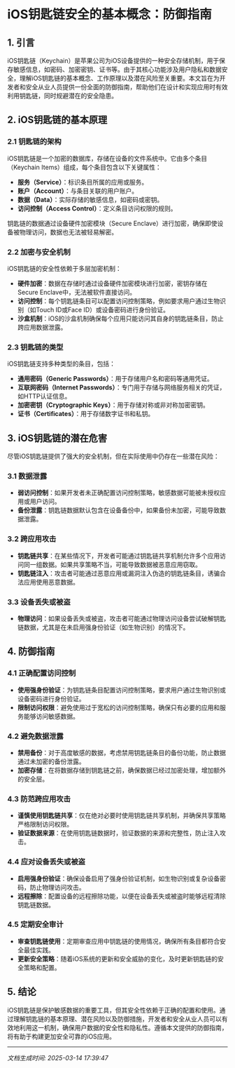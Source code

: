 # iOS钥匙链安全的基本概念：防御指南

## 1. 引言

iOS钥匙链（Keychain）是苹果公司为iOS设备提供的一种安全存储机制，用于保存敏感信息，如密码、加密密钥、证书等。由于其核心功能涉及用户隐私和数据安全，理解iOS钥匙链的基本概念、工作原理以及潜在风险至关重要。本文旨在为开发者和安全从业人员提供一份全面的防御指南，帮助他们在设计和实现应用时有效利用钥匙链，同时规避潜在的安全隐患。

## 2. iOS钥匙链的基本原理

### 2.1 钥匙链的架构

iOS钥匙链是一个加密的数据库，存储在设备的文件系统中。它由多个条目（Keychain Items）组成，每个条目包含以下关键属性：

- **服务（Service）**：标识条目所属的应用或服务。
- **账户（Account）**：与条目关联的用户账户。
- **数据（Data）**：实际存储的敏感信息，如密码或密钥。
- **访问控制（Access Control）**：定义条目访问权限的规则。

钥匙链的数据通过设备硬件加密模块（Secure Enclave）进行加密，确保即使设备被物理访问，数据也无法被轻易解密。

### 2.2 加密与安全机制

iOS钥匙链的安全性依赖于多层加密机制：

- **硬件加密**：数据在存储时通过设备硬件加密模块进行加密，密钥存储在Secure Enclave中，无法被软件直接访问。
- **访问控制**：每个钥匙链条目可以配置访问控制策略，例如要求用户通过生物识别（如Touch ID或Face ID）或设备密码进行身份验证。
- **沙盒机制**：iOS的沙盒机制确保每个应用只能访问其自身的钥匙链条目，防止跨应用数据泄露。

### 2.3 钥匙链的类型

iOS钥匙链支持多种类型的条目，包括：

- **通用密码（Generic Passwords）**：用于存储用户名和密码等通用凭证。
- **互联网密码（Internet Passwords）**：专门用于存储与网络服务相关的凭证，如HTTP认证信息。
- **加密密钥（Cryptographic Keys）**：用于存储对称或非对称加密密钥。
- **证书（Certificates）**：用于存储数字证书和私钥。

## 3. iOS钥匙链的潜在危害

尽管iOS钥匙链提供了强大的安全机制，但在实际使用中仍存在一些潜在风险：

### 3.1 数据泄露

- **弱访问控制**：如果开发者未正确配置访问控制策略，敏感数据可能被未授权应用或用户访问。
- **备份泄露**：钥匙链数据默认包含在设备备份中，如果备份未加密，可能导致数据泄露。

### 3.2 跨应用攻击

- **钥匙链共享**：在某些情况下，开发者可能通过钥匙链共享机制允许多个应用访问同一组数据。如果共享策略不当，可能导致数据被恶意应用窃取。
- **钥匙链注入**：攻击者可能通过恶意应用或漏洞注入伪造的钥匙链条目，诱骗合法应用使用恶意数据。

### 3.3 设备丢失或被盗

- **物理访问**：如果设备丢失或被盗，攻击者可能通过物理访问设备尝试破解钥匙链数据，尤其是在未启用强身份验证（如生物识别）的情况下。

## 4. 防御指南

### 4.1 正确配置访问控制

- **使用强身份验证**：为钥匙链条目配置访问控制策略，要求用户通过生物识别或设备密码进行身份验证。
- **限制访问权限**：避免使用过于宽松的访问控制策略，确保只有必要的应用和服务能够访问敏感数据。

### 4.2 避免数据泄露

- **禁用备份**：对于高度敏感的数据，考虑禁用钥匙链条目的备份功能，防止数据通过未加密的备份泄露。
- **加密存储**：在将数据存储到钥匙链之前，确保数据已经过加密处理，增加额外的安全层。

### 4.3 防范跨应用攻击

- **谨慎使用钥匙链共享**：仅在绝对必要时使用钥匙链共享机制，并确保共享策略严格限制访问权限。
- **验证数据来源**：在使用钥匙链数据时，验证数据的来源和完整性，防止注入攻击。

### 4.4 应对设备丢失或被盗

- **启用强身份验证**：确保设备启用了强身份验证机制，如生物识别或复杂设备密码，防止物理访问攻击。
- **远程擦除**：配置设备的远程擦除功能，以便在设备丢失或被盗时能够远程清除钥匙链数据。

### 4.5 定期安全审计

- **审查钥匙链使用**：定期审查应用中钥匙链的使用情况，确保所有条目都符合安全最佳实践。
- **更新安全策略**：随着iOS系统的更新和安全威胁的变化，及时更新钥匙链的安全策略和配置。

## 5. 结论

iOS钥匙链是保护敏感数据的重要工具，但其安全性依赖于正确的配置和使用。通过理解钥匙链的基本原理、潜在风险以及防御措施，开发者和安全从业人员可以有效地利用这一机制，确保用户数据的安全性和隐私性。遵循本文提供的防御指南，将有助于构建更加安全可靠的iOS应用。

---

*文档生成时间: 2025-03-14 17:39:47*
